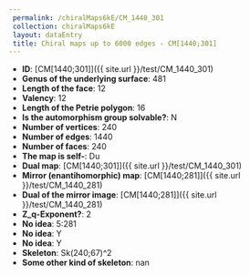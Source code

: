 ```yaml
--- 
 permalink: /chiralMaps6kE/CM_1440_301 
 collection: chiralMaps6kE
 layout: dataEntry
 title: Chiral maps up to 6000 edges - CM[1440;301]
---
```


- **ID**: [CM[1440;301]]({{ site.url }}/test/CM_1440_301)
- **Genus of the underlying surface**: 481
- **Length of the face**: 12
- **Valency**: 12
- **Length of the Petrie polygon**: 16
- **Is the automorphism group solvable?**: N
- **Number of vertices**: 240
- **Number of edges**: 1440
- **Number of faces**: 240
- **The map is self-**: Du
- **Dual map**: [CM[1440;301]]({{ site.url }}/test/CM_1440_301)
- **Mirror (enantihomorphic) map**: [CM[1440;281]]({{ site.url }}/test/CM_1440_281)
- **Dual of the mirror image**: [CM[1440;281]]({{ site.url }}/test/CM_1440_281)
- **Z_q-Exponent?**: 2
- **No idea**:  5:281
- **No idea**: Y
- **No idea**: Y
- **Skeleton**: Sk(240;67)^2
- **Some other kind of skeleton**: nan
